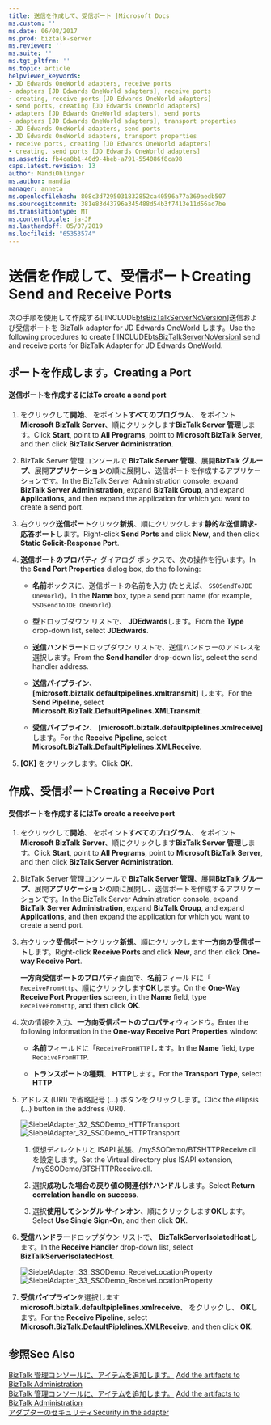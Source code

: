 ```yaml
---
title: 送信を作成して、受信ポート |Microsoft Docs
ms.custom: ''
ms.date: 06/08/2017
ms.prod: biztalk-server
ms.reviewer: ''
ms.suite: ''
ms.tgt_pltfrm: ''
ms.topic: article
helpviewer_keywords:
- JD Edwards OneWorld adapters, receive ports
- adapters [JD Edwards OneWorld adapters], receive ports
- creating, receive ports [JD Edwards OneWorld adapters]
- send ports, creating [JD Edwards OneWorld adapters]
- adapters [JD Edwards OneWorld adapters], send ports
- adapters [JD Edwards OneWorld adapters], transport properties
- JD Edwards OneWorld adapters, send ports
- JD Edwards OneWorld adapters, transport properties
- receive ports, creating [JD Edwards OneWorld adapters]
- creating, send ports [JD Edwards OneWorld adapters]
ms.assetid: fb4ca8b1-40d9-4beb-a791-554086f8ca98
caps.latest.revision: 13
author: MandiOhlinger
ms.author: mandia
manager: anneta
ms.openlocfilehash: 808c3d7295031832852ca40596a77a369aedb507
ms.sourcegitcommit: 381e83d43796a345488d54b3f7413e11d56ad7be
ms.translationtype: MT
ms.contentlocale: ja-JP
ms.lasthandoff: 05/07/2019
ms.locfileid: "65353574"
---
```

# <a name="creating-send-and-receive-ports"></a><span data-ttu-id="214ff-102">送信を作成して、受信ポート</span><span class="sxs-lookup"><span data-stu-id="214ff-102">Creating Send and Receive Ports</span></span>
<span data-ttu-id="214ff-103">次の手順を使用して作成する[!INCLUDE[btsBizTalkServerNoVersion](../includes/btsbiztalkservernoversion-md.md)]送信および受信ポートを BizTalk adapter for JD Edwards OneWorld します。</span><span class="sxs-lookup"><span data-stu-id="214ff-103">Use the following procedures to create [!INCLUDE[btsBizTalkServerNoVersion](../includes/btsbiztalkservernoversion-md.md)] send and receive ports for BizTalk Adapter for JD Edwards OneWorld.</span></span>  
  
## <a name="creating-a-port"></a><span data-ttu-id="214ff-104">ポートを作成します。</span><span class="sxs-lookup"><span data-stu-id="214ff-104">Creating a Port</span></span>  
  
#### <a name="to-create-a-send-port"></a><span data-ttu-id="214ff-105">送信ポートを作成するには</span><span class="sxs-lookup"><span data-stu-id="214ff-105">To create a send port</span></span>  
  
1.  <span data-ttu-id="214ff-106">をクリックして**開始**、 をポイント**すべてのプログラム**、 をポイント**Microsoft BizTalk Server**、順にクリックします**BizTalk Server 管理**します。</span><span class="sxs-lookup"><span data-stu-id="214ff-106">Click **Start**, point to **All Programs**, point to **Microsoft BizTalk Server**, and then click **BizTalk Server Administration**.</span></span>  
  
2.  <span data-ttu-id="214ff-107">BizTalk Server 管理コンソールで  **BizTalk Server 管理**、展開**BizTalk グループ**、展開**アプリケーション**の順に展開し、送信ポートを作成するアプリケーションです。</span><span class="sxs-lookup"><span data-stu-id="214ff-107">In the BizTalk Server Administration console, expand **BizTalk Server Administration**, expand **BizTalk Group**, and expand **Applications**, and then expand the application for which you want to create a send port.</span></span>  
  
3.  <span data-ttu-id="214ff-108">右クリック**送信ポート**クリック**新規**、順にクリックします**静的な送信請求-応答ポート**します。</span><span class="sxs-lookup"><span data-stu-id="214ff-108">Right-click **Send Ports** and click **New**, and then click **Static Solicit-Response Port**.</span></span>  
  
4.  <span data-ttu-id="214ff-109">**送信ポートのプロパティ** ダイアログ ボックスで、次の操作を行います。</span><span class="sxs-lookup"><span data-stu-id="214ff-109">In the **Send Port Properties** dialog box, do the following:</span></span>  
  
    -   <span data-ttu-id="214ff-110">**名前**ボックスに、送信ポートの名前を入力 (たとえば、 `SSOSendToJDE OneWorld`)。</span><span class="sxs-lookup"><span data-stu-id="214ff-110">In the **Name** box, type a send port name (for example, `SSOSendToJDE OneWorld`).</span></span>  
  
    -   <span data-ttu-id="214ff-111">**型**ドロップダウン リストで、 **JDEdwards**します。</span><span class="sxs-lookup"><span data-stu-id="214ff-111">From the **Type** drop-down list, select **JDEdwards**.</span></span>  
  
    -   <span data-ttu-id="214ff-112">**送信ハンドラー**ドロップダウン リストで、送信ハンドラーのアドレスを選択します。</span><span class="sxs-lookup"><span data-stu-id="214ff-112">From the **Send handler** drop-down list, select the send handler address.</span></span>  
  
    -   <span data-ttu-id="214ff-113">**送信パイプライン**、 **[microsoft.biztalk.defaultpipelines.xmltransmit]** します。</span><span class="sxs-lookup"><span data-stu-id="214ff-113">For the **Send Pipeline**, select **Microsoft.BizTalk.DefaultPipelines.XMLTransmit**.</span></span>  
  
    -   <span data-ttu-id="214ff-114">**受信パイプライン**、 **[microsoft.biztalk.defaultpiplelines.xmlreceive]** します。</span><span class="sxs-lookup"><span data-stu-id="214ff-114">For the **Receive Pipeline**, select **Microsoft.BizTalk.DefaultPiplelines.XMLReceive**.</span></span>  
  
5.  <span data-ttu-id="214ff-115">**[OK]** をクリックします。</span><span class="sxs-lookup"><span data-stu-id="214ff-115">Click **OK**.</span></span>  
  
## <a name="creating-a-receive-port"></a><span data-ttu-id="214ff-116">作成、受信ポート</span><span class="sxs-lookup"><span data-stu-id="214ff-116">Creating a Receive Port</span></span>  
  
#### <a name="to-create-a-receive-port"></a><span data-ttu-id="214ff-117">受信ポートを作成するには</span><span class="sxs-lookup"><span data-stu-id="214ff-117">To create a receive port</span></span>  
  
1.  <span data-ttu-id="214ff-118">をクリックして**開始**、 をポイント**すべてのプログラム**、 をポイント**Microsoft BizTalk Server**、順にクリックします**BizTalk Server 管理**します。</span><span class="sxs-lookup"><span data-stu-id="214ff-118">Click **Start**, point to **All Programs**, point to **Microsoft BizTalk Server**, and then click **BizTalk Server Administration**.</span></span>  
  
2.  <span data-ttu-id="214ff-119">BizTalk Server 管理コンソールで  **BizTalk Server 管理**、展開**BizTalk グループ**、展開**アプリケーション**の順に展開し、送信ポートを作成するアプリケーションです。</span><span class="sxs-lookup"><span data-stu-id="214ff-119">In the BizTalk Server Administration console, expand **BizTalk Server Administration**, expand **BizTalk Group**, and expand **Applications**, and then expand the application for which you want to create a send port.</span></span>  
  
3.  <span data-ttu-id="214ff-120">右クリック**受信ポート**クリック**新規**、順にクリックします**一方向の受信ポート**します。</span><span class="sxs-lookup"><span data-stu-id="214ff-120">Right-click **Receive Ports** and click **New**, and then click **One-way Receive Port**.</span></span>  
  
     <span data-ttu-id="214ff-121">**一方向受信ポートのプロパティ**画面で、**名前**フィールドに「 `ReceiveFromHttp`、順にクリックします**OK**します。</span><span class="sxs-lookup"><span data-stu-id="214ff-121">On the **One-Way Receive Port Properties** screen, in the **Name** field, type `ReceiveFromHttp`, and then click **OK**.</span></span>  
  
4.  <span data-ttu-id="214ff-122">次の情報を入力、**一方向受信ポートのプロパティ**ウィンドウ。</span><span class="sxs-lookup"><span data-stu-id="214ff-122">Enter the following information in the **One-way Receive Port Properties** window:</span></span>  
  
    -   <span data-ttu-id="214ff-123">**名前**フィールドに「`ReceiveFromHTTP`します。</span><span class="sxs-lookup"><span data-stu-id="214ff-123">In the **Name** field, type `ReceiveFromHTTP`.</span></span>  
  
    -   <span data-ttu-id="214ff-124">**トランスポートの種類**、 **HTTP**します。</span><span class="sxs-lookup"><span data-stu-id="214ff-124">For the **Transport Type**, select **HTTP**.</span></span>  
  
5.  <span data-ttu-id="214ff-125">アドレス (URI) で省略記号 (...) ボタンをクリックします。</span><span class="sxs-lookup"><span data-stu-id="214ff-125">Click the ellipsis (…) button in the address (URI).</span></span>  
  
     <span data-ttu-id="214ff-126">![](../core/media/siebeladapter-32-ssodemo-httptransport.gif "SiebelAdapter_32_SSODemo_HTTPTransport")</span><span class="sxs-lookup"><span data-stu-id="214ff-126">![](../core/media/siebeladapter-32-ssodemo-httptransport.gif "SiebelAdapter_32_SSODemo_HTTPTransport")</span></span>  
  
    1.  <span data-ttu-id="214ff-127">仮想ディレクトリと ISAPI 拡張、/mySSODemo/BTSHTTPReceive.dll を設定します。</span><span class="sxs-lookup"><span data-stu-id="214ff-127">Set the Virtual directory plus ISAPI extension, /mySSODemo/BTSHTTPReceive.dll.</span></span>  
  
    2.  <span data-ttu-id="214ff-128">選択**成功した場合の戻り値の関連付けハンドル**します。</span><span class="sxs-lookup"><span data-stu-id="214ff-128">Select **Return correlation handle on success**.</span></span>  
  
    3.  <span data-ttu-id="214ff-129">選択**使用してシングル サインオン**、順にクリックします**OK**します。</span><span class="sxs-lookup"><span data-stu-id="214ff-129">Select **Use Single Sign-On**, and then click **OK**.</span></span>  
  
6.  <span data-ttu-id="214ff-130">**受信ハンドラー**ドロップダウン リストで、 **BizTalkServerIsolatedHost**します。</span><span class="sxs-lookup"><span data-stu-id="214ff-130">In the **Receive Handler** drop-down list, select **BizTalkServerIsolatedHost**.</span></span>  
  
     <span data-ttu-id="214ff-131">![](../core/media/siebeladapter-33-ssodemo-receivelocationproperty.gif "SiebelAdapter_33_SSODemo_ReceiveLocationProperty")</span><span class="sxs-lookup"><span data-stu-id="214ff-131">![](../core/media/siebeladapter-33-ssodemo-receivelocationproperty.gif "SiebelAdapter_33_SSODemo_ReceiveLocationProperty")</span></span>  
  
7.  <span data-ttu-id="214ff-132">**受信パイプライン**を選択します**microsoft.biztalk.defaultpiplelines.xmlreceive**、 をクリックし、 **OK**します。</span><span class="sxs-lookup"><span data-stu-id="214ff-132">For the **Receive Pipeline**, select **Microsoft.BizTalk.DefaultPiplelines.XMLReceive**, and then click **OK**.</span></span>  
  
## <a name="see-also"></a><span data-ttu-id="214ff-133">参照</span><span class="sxs-lookup"><span data-stu-id="214ff-133">See Also</span></span>  
 <span data-ttu-id="214ff-134">[BizTalk 管理コンソールに、アイテムを追加します。](../core/adding-biztalk-adapter-for-jd-edwards-oneworld.md) </span><span class="sxs-lookup"><span data-stu-id="214ff-134">[Add the artifacts to BizTalk Administration](../core/adding-biztalk-adapter-for-jd-edwards-oneworld.md) </span></span>  
 <span data-ttu-id="214ff-135">[BizTalk 管理コンソールに、アイテムを追加します。](../core/adding-biztalk-adapter-for-jd-edwards-oneworld.md) </span><span class="sxs-lookup"><span data-stu-id="214ff-135">[Add the artifacts to BizTalk Administration](../core/adding-biztalk-adapter-for-jd-edwards-oneworld.md) </span></span>  
 [<span data-ttu-id="214ff-136">アダプターのセキュリティ</span><span class="sxs-lookup"><span data-stu-id="214ff-136">Security in the adapter</span></span>](../core/security-in-biztalk-adapter-for-jd-edwards-oneworld.md)